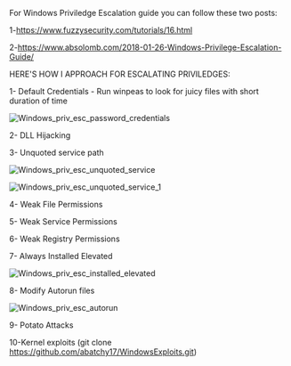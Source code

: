 For Windows Priviledge Escalation guide you can follow these two posts:


1-https://www.fuzzysecurity.com/tutorials/16.html


2-https://www.absolomb.com/2018-01-26-Windows-Privilege-Escalation-Guide/


HERE'S HOW I APPROACH FOR ESCALATING PRIVILEDGES:

1- Default Credentials - Run winpeas to look for juicy files with short duration of time

![Windows_priv_esc_password_credentials](https://user-images.githubusercontent.com/55708909/92549895-fb567a00-f277-11ea-947d-8929d12b723d.png)

2- DLL Hijacking   

3- Unquoted service path

![Windows_priv_esc_unquoted_service](https://user-images.githubusercontent.com/55708909/92546523-63a15d80-f270-11ea-8589-3159509e9cf7.png)

![Windows_priv_esc_unquoted_service_1](https://user-images.githubusercontent.com/55708909/92546966-6f415400-f271-11ea-8727-9bd01310211a.png)


4- Weak File Permissions

5- Weak Service Permissions

6- Weak Registry Permissions

7- Always Installed Elevated

![Windows_priv_esc_installed_elevated](https://user-images.githubusercontent.com/55708909/92548628-28555d80-f275-11ea-8a89-d0e79e07fe91.png)


8- Modify Autorun files

![Windows_priv_esc_autorun](https://user-images.githubusercontent.com/55708909/92547994-8e40e580-f273-11ea-847b-915dfcc1d238.png)


9- Potato Attacks

10-Kernel exploits (git clone https://github.com/abatchy17/WindowsExploits.git)




